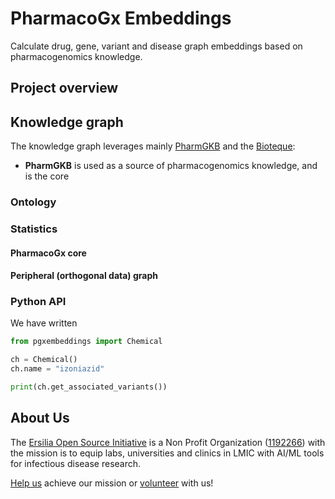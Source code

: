 # PharmacoGx Embeddings
Calculate drug, gene, variant and disease graph embeddings based on pharmacogenomics knowledge.

## Project overview



## Knowledge graph

The knowledge graph leverages mainly [PharmGKB](https://pharmgkb.org) and the [Bioteque](https://bioteque.org):
* **PharmGKB** is used as a source of pharmacogenomics knowledge, and is the core 

### Ontology



### Statistics

#### PharmacoGx core


#### Peripheral (orthogonal data) graph




### Python API

We have written 

```python
from pgxembeddings import Chemical

ch = Chemical()
ch.name = "izoniazid"

print(ch.get_associated_variants())
```

## About Us

The [Ersilia Open Source Initiative](https://ersilia.io) is a Non Profit Organization ([1192266](https://register-of-charities.charitycommission.gov.uk/charity-search/-/charity-details/5170657/full-print)) with the mission is to equip labs, universities and clinics in LMIC with AI/ML tools for infectious disease research.

[Help us](https://www.ersilia.io/donate) achieve our mission or [volunteer](https://www.ersilia.io/volunteer) with us!

